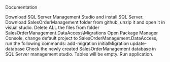 Documentation

Download SQL Server Management Studio and install SQL Server.
Download SalesOrderManagement folder from github, unzip it and open it in visual studio.
Delete ALL the files from folder SalesOrderManagement.DataAccess\Migrations
Open Package Manager Console, change default project to SalesOrderManagement.DataAccess, run the following commands: add-migration initialMigration update-database
Check the newly created SalesOrderManagement database in SQL Server management studio. Tables will be empty.
Run application.
